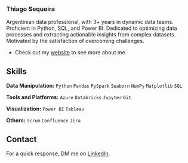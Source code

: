 ### Thiago Sequeira

Argentinian data professional, with 3+ years in dynamic data teams. Proficient in Python, SQL, and Power BI. Dedicated to optimizing data processes and extracting actionable insights from complex datasets. Motivated by the satisfaction of overcoming challenges.

- Check out my [website](https://www.thiagosequeira.vercel.app/) to see more about me.
 
## Skills

**Data Manipulation:** `Python` `Pandas` `PySpark` `Seaborn` `NumPy` `Matplotlib` `SQL`
 
**Tools and Platforms:** `Azure` `Databricks` `Jupyter` `Git`

**Visualization:** `Power BI` `Tableau`

**Others:** `Scrum` `Confluence` `Jira`

## Contact

 For a quick response, DM me on [LinkedIn](https://www.linkedin.com/in/thiagosequeira/). 
